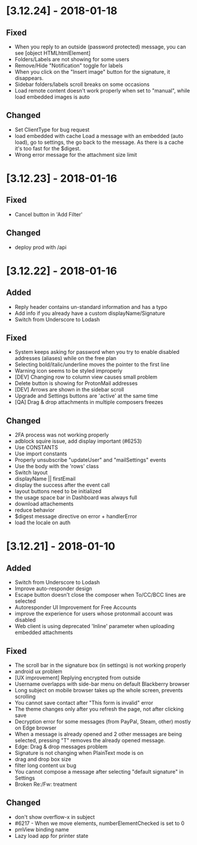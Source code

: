 # [3.12.24] - 2018-01-18
## Fixed
- When you reply to an outside (password protected) message, you can see [object HTMLhtmlElement]
- Folders/Labels are not showing for some users
- Remove/Hide "Notification" toggle for labels
- When you click on the "Insert image" button for the signature, it disappears.
- Sidebar folders/labels scroll breaks on some occasions
- Load remote content doesn't work properly when set to "manual", while load embedded images is auto

## Changed
- Set ClientType for bug request
- load embedded with cache Load a message with an embedded (auto load), go to settings, the go back to the message. As there is a cache it's too fast for the $digest.
- Wrong error message for the attachment size limit

# [3.12.23] - 2018-01-16
## Fixed
- Cancel button in 'Add Filter'

## Changed
- deploy prod with /api

# [3.12.22] - 2018-01-16
## Added
- Reply header contains un-standard information and has a typo
- Add info if you already have a custom displayName/Signature
- Switch from Underscore to Lodash

## Fixed
- System keeps asking for password when you try to enable disabled addresses (aliases) while on the free plan
- Selecting bold/italic/underline moves the pointer to the first line
- Warning icon seems to be styled improperly
- [DEV] Changing row to column view causes small problem
- Delete button is showing for ProtonMail addresses
- [DEV] Arrows are shown in the sidebar scroll
- Upgrade and Settings buttons are 'active' at the same time
- [QA] Drag & drop attachments in multiple composers freezes

## Changed
- 2FA process was not working properly
- adblock squire issue, add display important (#6253)
- Use CONSTANTS
- Use import constants
- Properly unsubscribe "updateUser" and "mailSettings" events
- Use the body with the 'rows' class
- Switch layout
- displayName || firstEmail
- display the success after the event call
- layout buttons need to be initialized
- the usage space bar in Dashboard was always full
- download attachements
- reduce behavior
- $digest message directive on error + handlerError
- load the locale on auth

# [3.12.21] - 2018-01-10
## Added
- Switch from Underscore to Lodash
- Improve auto-responder design
- Escape button doesn't close the composer when To/CC/BCC lines are selected
- Autoresponder UI Improvement for Free Accounts
- improve the experience for users whose protonmail account was disabled
- Web client is using deprecated 'Inline' parameter when uploading embedded attachments

## Fixed
- The scroll bar in the signature box (in settings) is not working properly
- android ux problem
- [UX improvement] Replying encrypted from outside
- Username overlapps with side-bar menu on default Blackberry browser
- Long subject on mobile browser takes up the whole screen, prevents scrolling
- You cannot save contact after "This form is invalid" error
- The theme changes only after you refresh the page, not after clicking save
- Decryption error for some messages (from PayPal, Steam, other) mostly on Edge browser
- When a message is already opened and 2 other messages are being selected, pressing "T" removes the already opened message.
- Edge: Drag & drop messages problem
- Signature is not changing when PlainText mode is on
- drag and drop box size
- filter long content ux bug
- You cannot compose a message after selecting "default signature" in Settings
- Broken Re:/Fw: treatment

## Changed
- don't show overflow-x in subject
- #6217 - When we move elements, numberElementChecked is set to 0
- pmView binding name
- Lazy load app for printer state

